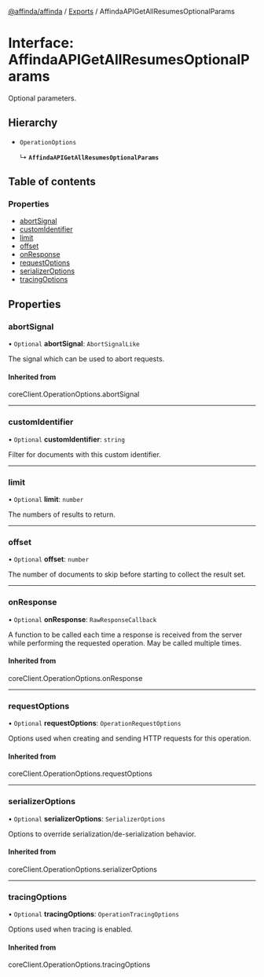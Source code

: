 [@affinda/affinda](../README.md) / [Exports](../modules.md) / AffindaAPIGetAllResumesOptionalParams

# Interface: AffindaAPIGetAllResumesOptionalParams

Optional parameters.

## Hierarchy

- `OperationOptions`

  ↳ **`AffindaAPIGetAllResumesOptionalParams`**

## Table of contents

### Properties

- [abortSignal](AffindaAPIGetAllResumesOptionalParams.md#abortsignal)
- [customIdentifier](AffindaAPIGetAllResumesOptionalParams.md#customidentifier)
- [limit](AffindaAPIGetAllResumesOptionalParams.md#limit)
- [offset](AffindaAPIGetAllResumesOptionalParams.md#offset)
- [onResponse](AffindaAPIGetAllResumesOptionalParams.md#onresponse)
- [requestOptions](AffindaAPIGetAllResumesOptionalParams.md#requestoptions)
- [serializerOptions](AffindaAPIGetAllResumesOptionalParams.md#serializeroptions)
- [tracingOptions](AffindaAPIGetAllResumesOptionalParams.md#tracingoptions)

## Properties

### abortSignal

• `Optional` **abortSignal**: `AbortSignalLike`

The signal which can be used to abort requests.

#### Inherited from

coreClient.OperationOptions.abortSignal

___

### customIdentifier

• `Optional` **customIdentifier**: `string`

Filter for documents with this custom identifier.

___

### limit

• `Optional` **limit**: `number`

The numbers of results to return.

___

### offset

• `Optional` **offset**: `number`

The number of documents to skip before starting to collect the result set.

___

### onResponse

• `Optional` **onResponse**: `RawResponseCallback`

A function to be called each time a response is received from the server
while performing the requested operation.
May be called multiple times.

#### Inherited from

coreClient.OperationOptions.onResponse

___

### requestOptions

• `Optional` **requestOptions**: `OperationRequestOptions`

Options used when creating and sending HTTP requests for this operation.

#### Inherited from

coreClient.OperationOptions.requestOptions

___

### serializerOptions

• `Optional` **serializerOptions**: `SerializerOptions`

Options to override serialization/de-serialization behavior.

#### Inherited from

coreClient.OperationOptions.serializerOptions

___

### tracingOptions

• `Optional` **tracingOptions**: `OperationTracingOptions`

Options used when tracing is enabled.

#### Inherited from

coreClient.OperationOptions.tracingOptions
